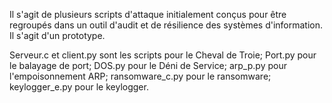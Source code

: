 Il s'agit de plusieurs scripts d'attaque initialement conçus pour être regroupés dans un outil d'audit et de résilience des systèmes d'information. Il s'agit d'un prototype. 

Serveur.c et client.py sont les scripts pour le Cheval de Troie;
Port.py pour le balayage de port;
DOS.py pour le Déni de Service;
arp_p.py pour l'empoisonnement ARP;
ransomware_c.py pour le ransomware;
keylogger_e.py pour le keylogger.
